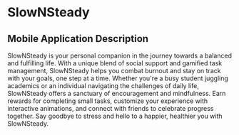 # SlowNSteady

## Mobile Application Description
SlowNSteady is your personal companion in the journey towards a balanced and fulfilling life. With a unique blend of social support and gamified task management, SlowNSteady helps you combat burnout and stay on track with your goals, one step at a time. Whether you're a busy student juggling academics or an individual navigating the challenges of daily life, SlowNSteady offers a sanctuary of encouragement and mindfulness. Earn rewards for completing small tasks, customize your experience with interactive animations, and connect with friends to celebrate progress together. Say goodbye to stress and hello to a happier, healthier you with SlowNSteady.
